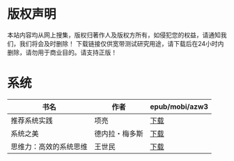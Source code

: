 # 版权声明

本站内容均从网上搜集，版权归著作人及版权方所有，如侵犯您的权益，请通知我们，我们将会及时删除！ 下载链接仅供宽带测试研究用途，请下载后在24小时内删除，请勿用于商业目的。请支持正版！

# 系统

| 书名 | 作者 | epub/mobi/azw3 |
| --- | --- | --- |
| 推荐系统实践 | 项亮 | [下载](https://url89.ctfile.com/f/31084289-1357022278-08bc44?p=8866) |
| 系统之美 | 德内拉・梅多斯 | [下载](https://url89.ctfile.com/f/31084289-1357013248-e73d3c?p=8866) |
| 思维力：高效的系统思维 | 王世民 | [下载](https://url89.ctfile.com/f/31084289-1357010326-b6e488?p=8866) |
